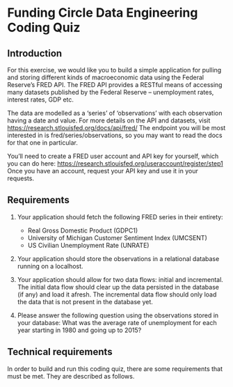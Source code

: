 # Funding Circle Data Engineering Coding Quiz

## Introduction 
For this exercise, we would like you to build a simple application for pulling and storing different kinds of
macroeconomic data using the Federal Reserve’s FRED API. The FRED API provides a RESTful means of
accessing many datasets published by the Federal Reserve – unemployment rates, interest rates, GDP etc.

The data are modelled as a ‘series’ of ‘observations’ with each observation having a date and value. For more
details on the API and datasets, visit https://research.stlouisfed.org/docs/api/fred/ The endpoint you will be
most interested in is fred/series/observations, so you may want to read the docs for that one in particular.

You’ll need to create a FRED user account and API key for yourself, which you can do here:
https://research.stlouisfed.org/useraccount/register/step1 Once you have an account, request your API key and
use it in your requests.

## Requirements

1. Your application should fetch the following FRED series in their entirety:
    * Real Gross Domestic Product (GDPC1)
    * University of Michigan Customer Sentiment Index (UMCSENT)
    * US Civilian Unemployment Rate (UNRATE)

2. Your application should store the observations in a relational database running on a localhost.

3. Your application should allow for two data flows: initial and incremental. The initial data flow should
   clear up the data persisted in the database (if any) and load it afresh. The incremental data flow should
   only load the data that is not present in the database yet.
   
4. Please answer the following question using the observations stored in your database:
   What was the average rate of unemployment for each year starting in 1980 and going up to 2015?
   
## Technical requirements

In order to build and run this coding quiz, there are some requirements that must be met. They are
described as follows.
